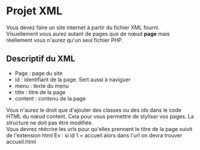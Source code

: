 # Projet XML
Vous devez faire un site internet à partir du fichier XML fourni.  
Visuellement vous aurez autant de pages que de nœud **page** mais réellement vous n'aurez qu'un seul fichier PHP. 

## Descriptif du XML
- Page : page du site
- id : identifiant de la page. Sert aussi à naviguer
- menu : texte du menu
- title : titre de la page
- content : contenu de la page

Vous n'aurez le droit que d'ajouter des classes ou des ids dans le code HTML du nœud content. Cela pour vous permettre de styliser vos pages. La structure ne doit pas être modifiée.   
Vous devrez réécrire les urls pour qu'elles prennent le titre de la page suivit de l'extension html 
Ex : si id 1 = accueil alors dans l'url on devra trouver accueil.html

